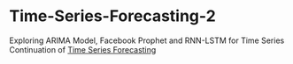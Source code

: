 # Time-Series-Forecasting-2
Exploring ARIMA Model, Facebook Prophet and RNN-LSTM for Time Series
Continuation of [Time Series Forecasting](https://github.com/gideononyewuenyi/Time-Series-Forecasting)
